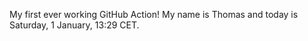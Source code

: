 My first ever working GitHub Action!
My name is Thomas and today is Saturday, 1 January, 13:29 CET. 
